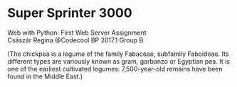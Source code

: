 # Super Sprinter 3000 

Web with Python: First Web Server Assignment  
Császár Regina @Codecool BP 2017.1 Group B  

(The chickpea is a legume of the family Fabaceae, subfamily Faboideae. Its different types are variously known as gram, garbanzo or Egyptian pea. It is one of the earliest cultivated legumes: 7,500-year-old remains have been found in the Middle East.)